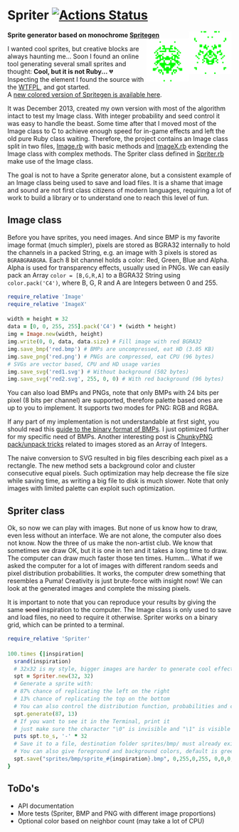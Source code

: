 # Spriter [![Actions Status](https://github.com/Maumagnaguagno/Spriter/workflows/build/badge.svg)](https://github.com/Maumagnaguagno/Spriter/actions)
**Sprite generator based on monochrome [Spritegen](https://web.archive.org/web/20160305123432/http://tools.putpixel.com/spritegen.html)**
<a href="/sprites/svg/sprite_65.svg" target="_blank">
<img src="/sprites/svg/sprite_65.svg" align="right" width="96" title="Puma"/>
</a>
<a href="/sprites/svg/sprite_64.svg" target="_blank">
<img src="/sprites/svg/sprite_64.svg" align="right" width="96" title="Old man"/>
</a>

I wanted cool sprites, but creative blocks are always haunting me...
Soon I found an online tool generating several small sprites and thought: **Cool, but it is not Ruby...** :broken_heart:  
Inspecting the element I found the source with the [WTFPL](http://www.wtfpl.net/), and got started.  
A [new colored version of Spritegen is available here](https://img.uninhabitant.com/spritegen.html).

It was December 2013, created my own version with most of the algorithm intact to test my Image class.
With integer probability and seed control it was easy to handle the beast.
Some time after that I moved most of the Image class to C to achieve enough speed for in-game effects and left the old pure Ruby class waiting.
Therefore, the project contains an Image class split in two files, [Image.rb](Image.rb) with basic methods and [ImageX.rb](ImageX.rb) extending the Image class with complex methods.
The Spriter class defined in [Spriter.rb](Spriter.rb) make use of the Image class.

The goal is not to have a Sprite generator alone, but a consistent example of an Image class being used to save and load files.
It is a shame that image and sound are not first class citizens of modern languages, requiring a lot of work to build a library or to understand one to reach this level of fun.

## Image class
Before you have sprites, you need images.
And since BMP is my favorite image format (much simpler), pixels are stored as BGRA32 internally to hold the channels in a packed String, e.g. an image with 3 pixels is stored as ``BGRABGRABGRA``.
Each 8 bit channel holds a color: Red, Green, Blue and Alpha.
Alpha is used for transparency effects, usually used in PNGs.
We can easily pack an Array ``color = [B,G,R,A]`` to a BGRA32 String using ``color.pack('C4')``, where B, G, R and A are Integers between 0 and 255.

```Ruby
require_relative 'Image'
require_relative 'ImageX'

width = height = 32
data = [0, 0, 255, 255].pack('C4') * (width * height)
img = Image.new(width, height)
img.write(0, 0, data, data.size) # Fill image with red BGRA32
img.save_bmp('red.bmp') # BMPs are uncompressed, eat HD (3.05 KB)
img.save_png('red.png') # PNGs are compressed, eat CPU (96 bytes)
# SVGs are vector based, CPU and HD usage varies
img.save_svg('red1.svg') # Without background (502 bytes)
img.save_svg('red2.svg', 255, 0, 0) # With red background (96 bytes)
```

You can also load BMPs and PNGs, note that only BMPs with 24 bits per pixel (8 bits per channel) are supported, therefore palette based ones are up to you to implement.
It supports two modes for PNG: RGB and RGBA.

If any part of my implementation is not understandable at first sight, you should read this [guide to the binary format of BMPs](https://practicingruby.com/articles/binary-file-formats).
I just optimized further for my specific need of BMPs.
Another interesting post is [ChunkyPNG pack/unpack tricks](https://chunkypng.com/2010/01/17/ode-to-array-pack-and-string-unpack.html) related to images stored as an Array of Integers.

The naive conversion to SVG resulted in big files describing each pixel as a rectangle.
The new method sets a background color and cluster consecutive equal pixels.
Such optimization may help decrease the file size while saving time, as writing a big file to disk is much slower.
Note that only images with limited palette can exploit such optimization.

## Spriter class
Ok, so now we can play with images.
But none of us know how to draw, even less without an interface.
We are not alone, the computer also does not know.
Now the three of us make the non-artist club.
We know that sometimes we draw OK, but it is one in ten and it takes a long time to draw.
The computer can draw much faster those ten times.
Humm...
What if we asked the computer for a lot of images with different random seeds and pixel distribution probabilities.
It works, the computer drew something that resembles a Puma!
Creativity is just brute-force with insight now!
We can look at the generated images and complete the missing pixels.

It is important to note that you can reproduce your results by giving the same ~~seed~~ inspiration to the computer.
The Image class is only used to save and load files, no need to require it otherwise.
Spriter works on a binary grid, which can be printed to a terminal.

```Ruby
require_relative 'Spriter'

100.times {|inspiration|
  srand(inspiration)
  # 32x32 is my style, bigger images are harder to generate cool effects
  spt = Spriter.new(32, 32)
  # Generate a sprite with:
  # 87% chance of replicating the left on the right
  # 13% chance of replicating the top on the bottom
  # You can also control the distribution function, probabilities and cleaning/adding loose pixels
  spt.generate(87, 13)
  # If you want to see it in the Terminal, print it
  # just make sure the character "\0" is invisible and "\1" is visible
  puts spt.to_s, '-' * 32
  # Save it to a file, destination folder sprites/bmp/ must already exist
  # You can also give foreground and background colors, default is green on black
  spt.save("sprites/bmp/sprite_#{inspiration}.bmp", 0,255,0,255, 0,0,0,255)
}
```

## ToDo's
- API documentation
- More tests (Spriter, BMP and PNG with different image proportions)
- Optional color based on neighbor count (may take a lot of CPU)